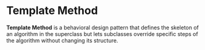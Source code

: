 Template Method
===================

**Template Method** is a behavioral design pattern that defines the skeleton of an algorithm in the superclass but lets
subclasses override specific steps of the algorithm without changing its structure.